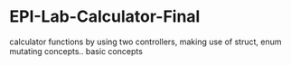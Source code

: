 # EPI-Lab-Calculator-Final
calculator functions by using two controllers, making use of struct, enum mutating concepts.. basic concepts
